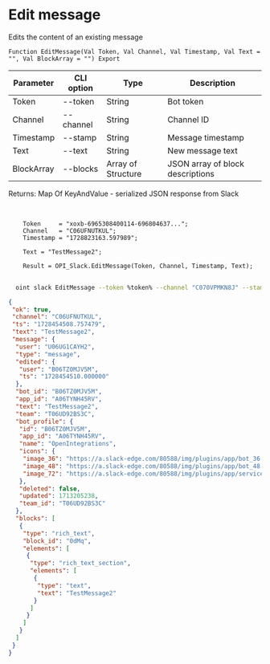 ﻿---
sidebar_position: 3
---

# Edit message
 Edits the content of an existing message



`Function EditMessage(Val Token, Val Channel, Val Timestamp, Val Text = "", Val BlockArray = "") Export`

  | Parameter | CLI option | Type | Description |
  |-|-|-|-|
  | Token | --token | String | Bot token |
  | Channel | --channel | String | Channel ID |
  | Timestamp | --stamp | String | Message timestamp |
  | Text | --text | String | New message text |
  | BlockArray | --blocks | Array of Structure | JSON array of block descriptions |

  
  Returns:  Map Of KeyAndValue - serialized JSON response from Slack

<br/>




```bsl title="Code example"
    Token     = "xoxb-6965308400114-696804637...";
    Channel   = "C06UFNUTKUL";
    Timestamp = "1728823163.597989";

    Text = "TestMessage2";

    Result = OPI_Slack.EditMessage(Token, Channel, Timestamp, Text);
```



```sh title="CLI command example"
    
  oint slack EditMessage --token %token% --channel "C070VPMKN8J" --stamp "1714146538.221929" --text "TestMessage2" --blocks %blocks%

```

```json title="Result"
{
 "ok": true,
 "channel": "C06UFNUTKUL",
 "ts": "1728454508.757479",
 "text": "TestMessage2",
 "message": {
  "user": "U06UG1CAYH2",
  "type": "message",
  "edited": {
   "user": "B06TZ0MJV5M",
   "ts": "1728454510.000000"
  },
  "bot_id": "B06TZ0MJV5M",
  "app_id": "A06TYNH45RV",
  "text": "TestMessage2",
  "team": "T06UD92BS3C",
  "bot_profile": {
   "id": "B06TZ0MJV5M",
   "app_id": "A06TYNH45RV",
   "name": "OpenIntegrations",
   "icons": {
    "image_36": "https://a.slack-edge.com/80588/img/plugins/app/bot_36.png",
    "image_48": "https://a.slack-edge.com/80588/img/plugins/app/bot_48.png",
    "image_72": "https://a.slack-edge.com/80588/img/plugins/app/service_72.png"
   },
   "deleted": false,
   "updated": 1713205238,
   "team_id": "T06UD92BS3C"
  },
  "blocks": [
   {
    "type": "rich_text",
    "block_id": "0dMq",
    "elements": [
     {
      "type": "rich_text_section",
      "elements": [
       {
        "type": "text",
        "text": "TestMessage2"
       }
      ]
     }
    ]
   }
  ]
 }
}
```
